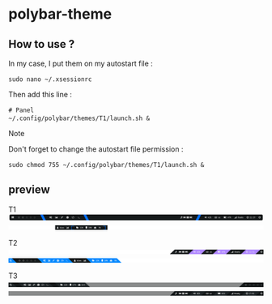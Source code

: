 # polybar-theme

## How to use ?
In my case, I put them on my autostart file :
```
sudo nano ~/.xsessionrc
```
Then add this line :
```
# Panel
~/.config/polybar/themes/T1/launch.sh &
```
>[!NOTE]
>Don't forget to change the autostart file permission :
```
sudo chmod 755 ~/.config/polybar/themes/T1/launch.sh &
```

## preview
T1
![My Image](https://github.com/diws1/polybar-theme/blob/main/screenshots/T1/polybar%20T1.png)
![My Image](https://github.com/diws1/polybar-theme/blob/main/screenshots/T1/polybar%20T1b.png)

T2
![My Image](https://github.com/diws1/polybar-theme/blob/main/screenshots/T2/polybar%20T2.png)
![My Image](https://github.com/diws1/polybar-theme/blob/main/screenshots/T2/polybar%20T2b.png)

T3
![My Image](https://github.com/diws1/polybar-theme/blob/main/screenshots/T3/polybar%20T3.png)
![My Image](https://github.com/diws1/polybar-theme/blob/main/screenshots/T3/polybar%20T3b.png)
